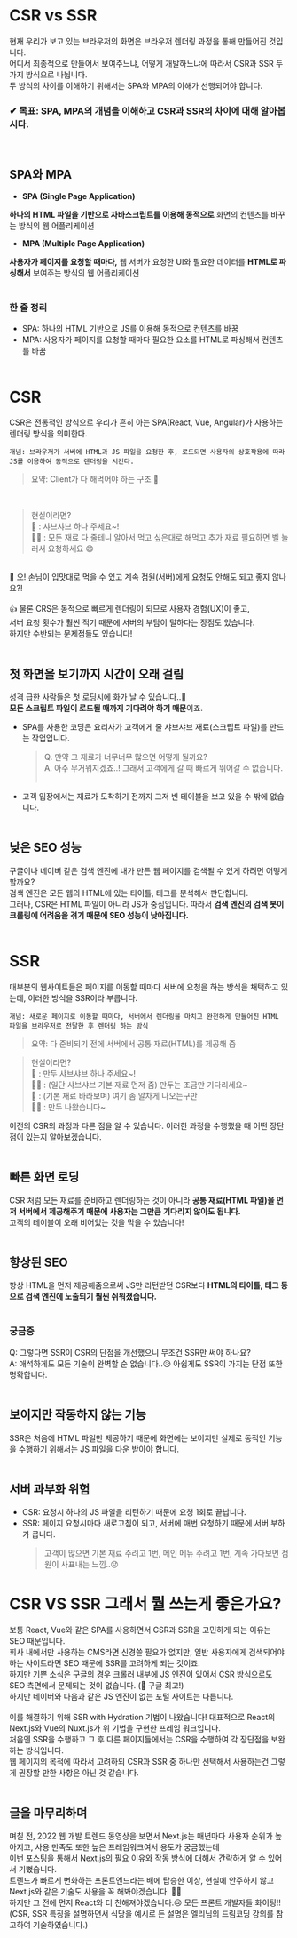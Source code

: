 # CSR vs SSR

현재 우리가 보고 있는 브라우저의 화면은 브라우저 렌더링 과정을 통해 만들어진 것입니다. <br>
어디서 최종적으로 만들어서 보여주느냐, 어떻게 개발하느냐에 따라서 CSR과 SSR 두 가지 방식으로 나뉩니다. <br>
두 방식의 차이를 이해하기 위해서는 SPA와 MPA의 이해가 선행되어야 합니다.

### **✔ 목표: SPA, MPA의 개념을 이해하고 CSR과 SSR의 차이에 대해 알아봅시다.**

<br>

## SPA와 MPA

- **SPA (Single Page Application)**

**하나의 HTML 파일을 기반으로 자바스크립트를 이용해 동적으로** 화면의 컨텐츠를 바꾸는 방식의 웹 어플리케이션

- **MPA (Multiple Page Application)**

**사용자가 페이지를 요청할 때마다,** 웹 서버가 요청한 UI와 필요한 데이터를 **HTML로 파싱해서** 보여주는 방식의 웹 어플리케이션 <br><br>

### 한 줄 정리

- SPA: 하나의 HTML 기반으로 JS를 이용해 동적으로 컨텐츠를 바꿈
- MPA: 사용자가 페이지를 요청할 때마다 필요한 요소를 HTML로 파싱해서 컨텐츠를 바꿈
  <br>
  <br>

# CSR

CSR은 전통적인 방식으로 우리가 흔히 아는 SPA(React, Vue, Angular)가 사용하는 렌더링 방식을 의미한다. <br>

```
개념: 브라우저가 서버에 HTML과 JS 파일을 요청한 후, 로드되면 사용자의 상호작용에 따라 JS를 이용하여 동적으로 렌더링을 시킨다.
```

> 요약: Client가 다 해먹어야 하는 구조 🐽

<br>

> 현실이라면? <br>
> 🙋 : 샤브샤브 하나 주세요~! <br>
> 🧑‍🍳 : 모든 재료 다 줄테니 알아서 먹고 싶은대로 해먹고 추가 재료 필요하면 벨 눌러서 요청하세요 😄

<br>
🙋 오! 손님이 입맛대로 먹을 수 있고 계속 점원(서버)에게 요청도 안해도 되고 좋지 않나요?! <br><br>
👍 물론 CRS은 동적으로 빠르게 렌더링이 되므로 사용자 경험(UX)이 좋고, <br>
서버 요청 횟수가 훨씬 적기 때문에 서버의 부담이 덜하다는 장점도 있습니다. <br>
하지만 수반되는 문제점들도 있습니다! <br>
<br>

## 첫 화면을 보기까지 시간이 오래 걸림

성격 급한 사람들은 첫 로딩시에 화가 날 수 있습니다..🤯 <br>
**모든 스크립트 파일이 로드될 때까지 기다려야 하기 때문**이죠. <br>

- SPA를 사용한 코딩은 요리사가 고객에게 줄 샤브샤브 재료(스크립트 파일)를 만드는 작업입니다. <br>
  > Q. 만약 그 재료가 너무너무 많으면 어떻게 될까요? <br>
  > A. 아주 무거워지겠죠..! 그래서 고객에게 갈 때 빠르게 뛰어갈 수 없습니다. <br><br>
- 고객 입장에서는 재료가 도착하기 전까지 그저 빈 테이블을 보고 있을 수 밖에 없습니다. <br>
  <br>

## 낮은 SEO 성능

구글이나 네이버 같은 검색 엔진에 내가 만든 웹 페이지를 검색될 수 있게 하려면 어떻게 할까요? <br>
검색 엔진은 모든 웹의 HTML에 있는 타이틀, 태그를 분석해서 판단합니다. <br>
그러나, CSR은 HTML 파일이 아니라 JS가 중심입니다. 따라서 **검색 엔진의 검색 봇이 크롤링에 어려움을 겪기 때문에 SEO 성능이 낮아집니다.** <br>
<br>

# SSR

대부분의 웹사이트들은 페이지를 이동할 때마다 서버에 요청을 하는 방식을 채택하고 있는데, 이러한 방식을 SSR이라 부릅니다. <br>

```
개념: 새로운 페이지로 이동할 때마다, 서버에서 렌더링을 마치고 완전하게 만들어진 HTML 파일을 브라우저로 전달한 후 렌더링 하는 방식
```

> 요약: 다 준비되기 전에 서버에서 공통 재료(HTML)를 제공해 줌
> <br>

> 현실이라면? <br>
> 🙋 : 만두 샤브샤브 하나 주세요~! <br>
> 🧑‍🍳 : (일단 샤브샤브 기본 재료 먼저 줌) 만두는 조금만 기다리세요~ <br>
> 🙋 : (기본 재료 바라보며) 여기 좀 알차게 나오는구만 <br>
> 🧑‍🍳 : 만두 나왔습니다~ <br>

이전의 CSR의 과정과 다른 점을 알 수 있습니다. 이러한 과정을 수행했을 때 어떤 장단점이 있는지 알아보겠습니다. <br>
<br>

## 빠른 화면 로딩

CSR 처럼 모든 재료를 준비하고 렌더링하는 것이 아니라 **공통 재료(HTML 파일)을 먼저 서버에서 제공해주기 때문에 사용자는 그만큼 기다리지 않아도 됩니다.** <br>
고객의 테이블이 오래 비어있는 것을 막을 수 있습니다! <br>
<br>

## 향상된 SEO

항상 HTML을 먼저 제공해줌으로써 JS만 리턴받던 CSR보다 **HTML의 타이틀, 태그 등으로 검색 엔진에 노출되기 훨씬 쉬워졌습니다.** <br>
<br>

### 궁금증

Q: 그렇다면 SSR이 CSR의 단점을 개선했으니 무조건 SSR만 써야 하나요? <br>
A: 애석하게도 모든 기술이 완벽할 순 없습니다..😥 아쉽게도 SSR이 가지는 단점 또한 명확합니다. <br>
<br>

## 보이지만 작동하지 않는 기능

SSR은 처음에 HTML 파일만 제공하기 때문에 화면에는 보이지만 실제로 동적인 기능을 수행하기 위해서는 JS 파일을 다운 받아야 합니다.<br>
<br>

## 서버 과부화 위험

- CSR: 요청시 하나의 JS 파일을 리턴하기 때문에 요청 1회로 끝납니다.
- SSR: 페이지 요청시마다 새로고침이 되고, 서버에 매번 요청하기 때문에 서버 부하가 큽니다.
  > 고객이 많으면 기본 재료 주려고 1번, 메인 메뉴 주려고 1번, 계속 가다보면 점원이 사표내는 느낌..😞
  > <br>

# CSR VS SSR 그래서 뭘 쓰는게 좋은가요?

보통 React, Vue와 같은 SPA를 사용하면서 CSR과 SSR을 고민하게 되는 이유는 SEO 때문입니다. <br>
회사 내에서만 사용하는 CMS라면 신경쓸 필요가 없지만, 일반 사용자에게 검색되어야 하는 사이트라면 SEO 때문에 SSR를 고려하게 되는 것이죠. <br>
하지만 기쁜 소식은 구글의 경우 크롤러 내부에 JS 엔진이 있어서 CSR 방식으로도 SEO 측면에서 문제되는 것이 없습니다. (👼 구글 최고!) <br>
하지만 네이버와 다음과 같은 JS 엔진이 없는 포털 사이트는 다릅니다. <br><br>
이를 해결하기 위해 SSR with Hydration 기법이 나왔습니다! 대표적으로 React의 Next.js와 Vue의 Nuxt.js가 위 기법을 구현한 프레임 워크입니다. <br>
처음엔 SSR을 수행하고 그 후 다른 페이지들에서는 CSR을 수행하여 각 장단점을 보완하는 방식입니다. <br>
웹 페이지의 목적에 따라서 고려하되 CSR과 SSR 중 하나만 선택해서 사용하는건 그렇게 권장할 만한 사항은 아닌 것 같습니다. <br>
<br>

## 글을 마무리하며

며칠 전, 2022 웹 개발 트렌드 동영상을 보면서 Next.js는 매년마다 사용자 순위가 높아지고, 사용 만족도 또한 높은 프레임워크여서 용도가 궁금했는데 <br>
이번 포스팅을 통해서 Next.js의 필요 이유와 작동 방식에 대해서 간략하게 알 수 있어서 기뻤습니다. <br>
트렌드가 빠르게 변화하는 프론트엔드라는 배에 탑승한 이상, 현실에 안주하지 않고 Next.js와 같은 기술도 사용을 꼭 해봐야겠습니다. 💪💪<br>
하지만 그 전에 먼저 React와 더 친해져야겠습니다.😢 모든 프론트 개발자들 화이팅!! <br>
(CSR, SSR 특징을 설명하면서 식당을 예시로 든 설명은 엘리님의 드림코딩 강의를 참고하여 기술하였습니다.)
